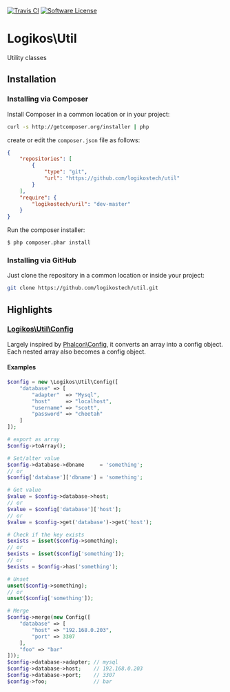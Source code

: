 [![Travis CI](https://img.shields.io/travis/logikostech/util/master.svg)](https://travis-ci.org/logikostech/util)
[![Software License](https://img.shields.io/badge/license-MIT-blue.svg)](https://raw.githubusercontent.com/logikostech/class-options/master/LICENSE)

# Logikos\Util
Utility classes

## Installation

### Installing via Composer

Install Composer in a common location or in your project:

```bash
curl -s http://getcomposer.org/installer | php
```

create or edit the `composer.json` file as follows:

```json
{
    "repositories": [
        {
            "type": "git",
            "url": "https://github.com/logikostech/util"
        }
    ],
    "require": {
        "logikostech/uril": "dev-master"
    }
}
```

Run the composer installer:

```bash
$ php composer.phar install
```

### Installing via GitHub

Just clone the repository in a common location or inside your project:

```bash
git clone https://github.com/logikostech/util.git
```

## Highlights
### [Logikos\Util\Config](src/config.php)
Largely inspired by [Phalcon\Config](https://docs.phalconphp.com/hr/3.2/api/Phalcon_Config), it converts an array into a config object.  Each nested array also becomes a config object.
#### Examples
```php
$config = new \Logikos\Util\Config([
    "database" => [
        "adapter"  => "Mysql",
        "host"     => "localhost",
        "username" => "scott",
        "password" => "cheetah"
    ]
]);

# export as array
$config->toArray();

# Set/alter value
$config->database->dbname     = 'something';
// or
$config['database']['dbname'] = 'something';

# Get value
$value = $config->database->host;
// or
$value = $config['database']['host'];
// or
$value = $config->get('database')->get('host');

# Check if the key exists
$exists = isset($config->something);
// or
$exists = isset($config['something']);
// or
$exists = $config->has('something');

# Unset
unset($config->something);
// or
unset($config['something']);

# Merge
$config->merge(new Config([
    "database" => [
        "host" => "192.168.0.203",
        "port" => 3307
    ],
    "foo" => "bar"
]));
$config->database->adapter; // mysql
$config->database->host;    // 192.168.0.203
$config->database->port;    // 3307
$config->foo;               // bar
```